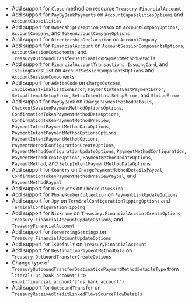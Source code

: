 * Add support for `Close` method on resource `Treasury.FinancialAccount`
* Add support for `PayByBankPayments` on `AccountCapabilitiesOptions` and `AccountCapabilities`
* Add support for `OwnershipExemptionReason` on `AccountCompanyOptions`, `AccountCompany`, and `TokenAccountCompanyOptions`
* Add support for `DirectorshipDeclaration` on `AccountCompany`
* Add support for `FinancialAccount` on `AccountSessionComponentsOptions`, `AccountSessionComponents`, and `TreasuryOutboundTransferDestinationPaymentMethodDetails`
* Add support for `FinancialAccountTransactions`, `IssuingCard`, and `IssuingCardsList` on `AccountSessionComponentsOptions` and `AccountSessionComponents`
* Add support for `AdviceCode` on `ChargeOutcome`, `InvoiceLastFinalizationError`, `PaymentIntentLastPaymentError`, `SetupAttemptSetupError`, `SetupIntentLastSetupError`, and `StripeError`
* Add support for `PayByBank` on `ChargePaymentMethodDetails`, `CheckoutSessionPaymentMethodOptionsOptions`, `ConfirmationTokenPaymentMethodDataOptions`, `ConfirmationTokenPaymentMethodPreview`, `PaymentIntentPaymentMethodDataOptions`, `PaymentIntentPaymentMethodOptionsOptions`, `PaymentIntentPaymentMethodOptions`, `PaymentMethodConfigurationCreateOptions`, `PaymentMethodConfigurationUpdateOptions`, `PaymentMethodConfiguration`, `PaymentMethodCreateOptions`, `PaymentMethodUpdateOptions`, `PaymentMethod`, and `SetupIntentPaymentMethodDataOptions`
* Add support for `Country` on `ChargePaymentMethodDetailsPaypal`, `ConfirmationTokenPaymentMethodPreviewPaypal`, and `PaymentMethodPaypal`
* Add support for `Discounts` on `CheckoutSession`
* Add support for `PhoneNumberCollection` on `PaymentLinkUpdateOptions`
* Add support for `Jpy` on `TerminalConfigurationTippingOptions` and `TerminalConfigurationTipping`
* Add support for `Nickname` on `Treasury.FinancialAccountCreateOptions`, `Treasury.FinancialAccountUpdateOptions`, and `TreasuryFinancialAccount`
* Add support for `ForwardingSettings` on `Treasury.FinancialAccountUpdateOptions`
* Add support for `IsDefault` on `TreasuryFinancialAccount`
* Add support for `DestinationPaymentMethodData` on `Treasury.OutboundTransferCreateOptions`
* Change type of `TreasuryOutboundTransferDestinationPaymentMethodDetailsType` from `literal('us_bank_account')` to `enum('financial_account'|'us_bank_account')`
* Add support for `OutboundTransfer` on `TreasuryReceivedCreditLinkedFlowsSourceFlowDetails`